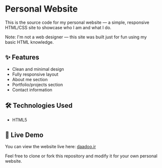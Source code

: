 
# Personal Website

This is the source code for my personal website — a simple, responsive HTML/CSS site to showcase who I am and what I do.

Note: I'm not a web designer — this site was built just for fun using my basic HTML knowledge.

## ✨ Features

- Clean and minimal design
- Fully responsive layout
- About me section
- Portfolio/projects section
- Contact information

## 🛠 Technologies Used

- HTML5


## 📡 Live Demo

You can view the website live here: [daadoo.ir](https://daadoo.ir/)


Feel free to clone or fork this repository and modify it for your own personal website.

 
